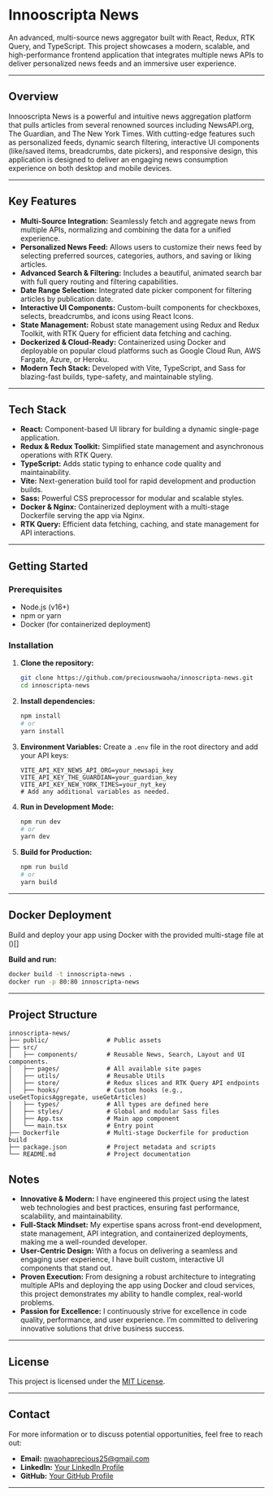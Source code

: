 # Innooscripta News

An advanced, multi-source news aggregator built with React, Redux, RTK Query, and TypeScript. This project showcases a modern, scalable, and high-performance frontend application that integrates multiple news APIs to deliver personalized news feeds and an immersive user experience.

---

## Overview

Innooscripta News is a powerful and intuitive news aggregation platform that pulls articles from several renowned sources including NewsAPI.org, The Guardian, and The New York Times. With cutting-edge features such as personalized feeds, dynamic search filtering, interactive UI components (like/saved items, breadcrumbs, date pickers), and responsive design, this application is designed to deliver an engaging news consumption experience on both desktop and mobile devices.

---

## Key Features

- **Multi-Source Integration:** Seamlessly fetch and aggregate news from multiple APIs, normalizing and combining the data for a unified experience.
- **Personalized News Feed:** Allows users to customize their news feed by selecting preferred sources, categories, authors, and saving or liking articles.
- **Advanced Search & Filtering:** Includes a beautiful, animated search bar with full query routing and filtering capabilities.
- **Date Range Selection:** Integrated date picker component for filtering articles by publication date.
- **Interactive UI Components:** Custom-built components for checkboxes, selects, breadcrumbs, and icons using React Icons.
- **State Management:** Robust state management using Redux and Redux Toolkit, with RTK Query for efficient data fetching and caching.
- **Dockerized & Cloud-Ready:** Containerized using Docker and deployable on popular cloud platforms such as Google Cloud Run, AWS Fargate, Azure, or Heroku.
- **Modern Tech Stack:** Developed with Vite, TypeScript, and Sass for blazing-fast builds, type-safety, and maintainable styling.

---

## Tech Stack

- **React:** Component-based UI library for building a dynamic single-page application.
- **Redux & Redux Toolkit:** Simplified state management and asynchronous operations with RTK Query.
- **TypeScript:** Adds static typing to enhance code quality and maintainability.
- **Vite:** Next-generation build tool for rapid development and production builds.
- **Sass:** Powerful CSS preprocessor for modular and scalable styles.
- **Docker & Nginx:** Containerized deployment with a multi-stage Dockerfile serving the app via Nginx.
- **RTK Query:** Efficient data fetching, caching, and state management for API interactions.

---

## Getting Started

### Prerequisites

- Node.js (v16+)
- npm or yarn
- Docker (for containerized deployment)

### Installation

1. **Clone the repository:**
   ```bash
   git clone https://github.com/preciousnwaoha/innoscripta-news.git
   cd innoscripta-news
   ```

2. **Install dependencies:**
   ```bash
   npm install
   # or
   yarn install
   ```

3. **Environment Variables:**
   Create a `.env` file in the root directory and add your API keys:
   ```env
   VITE_API_KEY_NEWS_API_ORG=your_newsapi_key
   VITE_API_KEY_THE_GUARDIAN=your_guardian_key
   VITE_API_KEY_NEW_YORK_TIMES=your_nyt_key
   # Add any additional variables as needed.
   ```

4. **Run in Development Mode:**
   ```bash
   npm run dev
   # or
   yarn dev
   ```

5. **Build for Production:**
   ```bash
   npm run build
   # or
   yarn build
   ```

---

## Docker Deployment

Build and deploy your app using Docker with the provided multi-stage file at ()[]


**Build and run:**
```bash
docker build -t innoscripta-news .
docker run -p 80:80 innoscripta-news
```

---

## Project Structure

```
innoscripta-news/
├── public/                # Public assets
├── src/
│   ├── components/        # Reusable News, Search, Layout and UI components.
│   ├── pages/             # All available site pages
│   ├── utils/             # Reusable Utils
│   ├── store/             # Redux slices and RTK Query API endpoints
│   ├── hooks/             # Custom hooks (e.g., useGetTopicsAggregate, useGetArticles)
│   ├── types/             # All types are defined here
│   ├── styles/            # Global and modular Sass files
│   ├── App.tsx            # Main app component
│   └── main.tsx           # Entry point
├── Dockerfile             # Multi-stage Dockerfile for production build
├── package.json           # Project metadata and scripts
└── README.md              # Project documentation
```


## Notes

- **Innovative & Modern:** I have engineered this project using the latest web technologies and best practices, ensuring fast performance, scalability, and maintainability.
- **Full-Stack Mindset:** My expertise spans across front-end development, state management, API integration, and containerized deployments, making me a well-rounded developer.
- **User-Centric Design:** With a focus on delivering a seamless and engaging user experience, I have built custom, interactive UI components that stand out.
- **Proven Execution:** From designing a robust architecture to integrating multiple APIs and deploying the app using Docker and cloud services, this project demonstrates my ability to handle complex, real-world problems.
- **Passion for Excellence:** I continuously strive for excellence in code quality, performance, and user experience. I’m committed to delivering innovative solutions that drive business success.

---

## License

This project is licensed under the [MIT License](LICENSE).

---

## Contact

For more information or to discuss potential opportunities, feel free to reach out:

- **Email:** nwaohaprecious25@gmail.com
- **LinkedIn:** [Your LinkedIn Profile](https://linkedin.com/in/preciousnwaoha04)
- **GitHub:** [Your GitHub Profile](https://github.com/preciousnwaoha)

---



